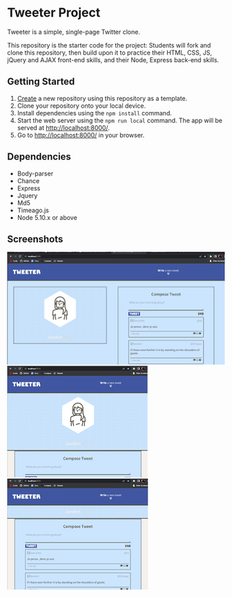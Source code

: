 # Tweeter Project

Tweeter is a simple, single-page Twitter clone.

This repository is the starter code for the project: Students will fork and clone this repository, then build upon it to practice their HTML, CSS, JS, jQuery and AJAX front-end skills, and their Node, Express back-end skills.

## Getting Started

1. [Create](https://docs.github.com/en/repositories/creating-and-managing-repositories/creating-a-repository-from-a-template) a new repository using this repository as a template.
2. Clone your repository onto your local device.
3. Install dependencies using the `npm install` command.
3. Start the web server using the `npm run local` command. The app will be served at <http://localhost:8000/>.
4. Go to <http://localhost:8000/> in your browser.

## Dependencies

- Body-parser
- Chance
- Express
- Jquery
- Md5
- Timeago.js
- Node 5.10.x or above

## Screenshots
![Fullscreen desktop layout](https://github.com/Jaedentw/tweeter/blob/master/docs/Fullscreen_Desktop.png)
![Halfscreen desktop header](https://github.com/Jaedentw/tweeter/blob/master/docs/Halfscreen_Desktop_Header.png)
![Halfscreen desktop tweets](https://github.com/Jaedentw/tweeter/blob/master/docs/Halfscreen_Desktop_Tweets.png)

